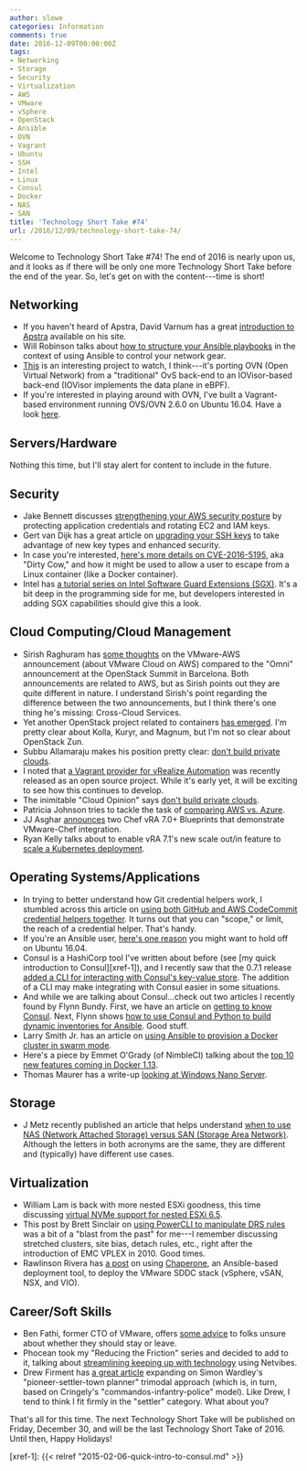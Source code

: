 ```yaml
---
author: slowe
categories: Information
comments: true
date: 2016-12-09T00:00:00Z
tags:
- Networking
- Storage
- Security
- Virtualization
- AWS
- VMware
- vSphere
- OpenStack
- Ansible
- OVN
- Vagrant
- Ubuntu
- SSH
- Intel
- Linux
- Consul
- Docker
- NAS
- SAN
title: 'Technology Short Take #74'
url: /2016/12/09/technology-short-take-74/
---
```


Welcome to Technology Short Take #74! The end of 2016 is nearly upon us, and it looks as if there will be only one more Technology Short Take before the end of the year. So, let's get on with the content---time is short!

## Networking

* If you haven't heard of Apstra, David Varnum has a great [introduction to Apstra][link-7] available on his site.
* Will Robinson talks about [how to structure your Ansible playbooks][link-12] in the context of using Ansible to control your network gear.
* [This][link-17] is an interesting project to watch, I think---it's porting OVN (Open Virtual Network) from a "traditional" OvS back-end to an IOVisor-based back-end (IOVisor implements the data plane in eBPF).
* If you're interested in playing around with OVN, I've built a Vagrant-based environment running OVS/OVN 2.6.0 on Ubuntu 16.04. Have a look [here][link-32].

## Servers/Hardware

Nothing this time, but I'll stay alert for content to include in the future.

## Security

* Jake Bennett discusses [strengthening your AWS security posture][link-13] by protecting application credentials and rotating EC2 and IAM keys.
* Gert van Dijk has a great article on [upgrading your SSH keys][link-14] to take advantage of new key types and enhanced security.
* In case you're interested, [here's more details on CVE-2016-5195][link-15], aka "Dirty Cow," and how it might be used to allow a user to escape from a Linux container (like a Docker container).
* Intel has [a tutorial series on Intel Software Guard Extensions (SGX)][link-29]. It's a bit deep in the programming side for me, but developers interested in adding SGX capabilities should give this a look.

## Cloud Computing/Cloud Management

* Sirish Raghuram has [some thoughts][link-1] on the VMware-AWS announcement (about VMware Cloud on AWS) compared to the "Omni" announcement at the OpenStack Summit in Barcelona. Both announcements are related to AWS, but as Sirish points out they are quite different in nature. I understand Sirish's point regarding the difference between the two announcements, but I think there's one thing he's missing: Cross-Cloud Services.
* Yet another OpenStack project related to containers [has emerged][link-2]. I'm pretty clear about Kolla, Kuryr, and Magnum, but I'm not so clear about OpenStack Zun.
* Subbu Allamaraju makes his position pretty clear: [don't build private clouds][link-5].
* I noted that [a Vagrant provider for vRealize Automation][link-10] was recently released as an open source project. While it's early yet, it will be exciting to see how this continues to develop.
* The inimitable "Cloud Opinion" says [don't build private clouds][link-18].
* Patricia Johnson tries to tackle the task of [comparing AWS vs. Azure][link-25].
* JJ Asghar [announces][link-27] two Chef vRA 7.0+ Blueprints that demonstrate VMware-Chef integration.
* Ryan Kelly talks about to enable vRA 7.1's new scale out/in feature to [scale a Kubernetes deployment][link-28].

## Operating Systems/Applications

* In trying to better understand how Git credential helpers work, I stumbled across this article on [using both GitHub and AWS CodeCommit credential helpers together][link-4]. It turns out that you can "scope," or limit, the reach of a credential helper. That's handy.
* If you're an Ansible user, [here's one reason][link-8] you might want to hold off on Ubuntu 16.04.
* Consul is a HashiCorp tool I've written about before (see [my quick introduction to Consul][xref-1]), and I recently saw that the 0.7.1 release [added a CLI for interacting with Consul's key-value store][link-9]. The addition of a CLI may make integrating with Consul easier in some situations.
* And while we are talking about Consul...check out two articles I recently found by Flynn Bundy. First, we have an article on [getting to know Consul][link-19]. Next, Flynn shows [how to use Consul and Python to build dynamic inventories for Ansible][link-20]. Good stuff.
* Larry Smith Jr. has an article on [using Ansible to provision a Docker cluster in swarm mode][link-23].
* Here's a piece by Emmet O'Grady (of NimbleCI) talking about the [top 10 new features coming in Docker 1.13][link-21].
* Thomas Maurer has a write-up [looking at Windows Nano Server][link-26].

## Storage

* J Metz recently published an article that helps understand [when to use NAS (Network Attached Storage) versus SAN (Storage Area Network)][link-11]. Although the letters in both acronyms are the same, they are different and (typically) have different use cases.

## Virtualization

* William Lam is back with more nested ESXi goodness, this time discussing [virtual NVMe support for nested ESXi 6.5][link-3].
* This post by Brett Sinclair on [using PowerCLI to manipulate DRS rules][link-6] was a bit of a "blast from the past" for me---I remember discussing stretched clusters, site bias, detach rules, etc., right after the introduction of EMC VPLEX in 2010. Good times.
* Rawlinson Rivera has [a post][link-31] on using [Chaperone][link-30], an Ansible-based deployment tool, to deploy the VMware SDDC stack (vSphere, vSAN, NSX, and VIO).

## Career/Soft Skills

* Ben Fathi, former CTO of VMware, offers [some advice][link-16] to folks unsure about whether they should stay or leave.
* Phocean took my "Reducing the Friction" series and decided to add to it, talking about [streamlining keeping up with technology][link-22] using Netvibes.
* Drew Firment has [a great article][link-24] expanding on Simon Wardley's "pioneer-settler-town planner" trimodal approach (which is, in turn, based on Cringely's "commandos-infantry-police" model). Like Drew, I tend to think I fit firmly in the "settler" category. What about you?

That's all for this time. The next Technology Short Take will be published on Friday, December 30, and will be the last Technology Short Take of 2016. Until then, Happy Holidays!

[link-1]: https://www.linkedin.com/pulse/hybrid-clouds-comparing-openstack-vmwares-divergent-aws-raghuram-1
[link-2]: http://www.internetnews.com/blog/skerner/openstack-zun-debuts-new-approach-to-cloud-containers.html
[link-3]: http://www.virtuallyghetto.com/2016/10/virtual-nvme-and-nested-esxi-6-5.html
[link-4]: http://jameswing.net/aws/using-codecommit-and-git-credentials.html
[link-5]: https://m.subbu.org/dont-build-private-clouds-9a54b3d30c8b#.sw03p6tee
[link-6]: http://www.pragmaticio.com/2016/11/vmware-drs-rule-manipulation-using-powercli-emc-vplex-use-case/
[link-7]: https://overlaid.net/2016/11/23/apstra-intends-greatness-beyond-sparta/
[link-8]: https://fuzzygroup.github.io/blog/aws/2016/11/29/aws-tech-note-problems-with-ubuntu-16-04-and-ansible.html
[link-9]: https://www.hashicorp.com/blog/consul-kv-cli.html
[link-10]: https://github.com/sky-uk/vagrant-vrealize
[link-11]: https://jmetz.com/2016/12/storage-basics-when-to-use-san-v-nas/
[link-12]: http://www.oznetnerd.com/2016/11/27/ansible-playbook-structure/
[link-13]: http://www.randomant.net/strengthen-your-aws-security-by-protecting-app-credentials-and-automating-ec2-and-iam-key-rotation/
[link-14]: https://blog.g3rt.nl/upgrade-your-ssh-keys.html
[link-15]: https://blog.paranoidsoftware.com/dirty-cow-cve-2016-5195-docker-container-escape/
[link-16]: http://benbobsworld.blogspot.com/2016/11/should-i-stay-or-should-i-go-now-and.html
[link-17]: https://github.com/netgroup-polito/iovisor-ovn
[link-18]: https://medium.com/@cloud_opinion/dont-build-private-clouds-b24b9d51f75b#.4ckgm3ijn
[link-19]: https://flynnbundy.com/service-discovery/2016/11/26/getting-to-know-consul.html
[link-20]: https://flynnbundy.com/ansible/2016/12/04/dynamic-inventory-with-consul-and-ansible.html
[link-21]: https://blog.nimbleci.com/2016/11/17/whats-coming-in-docker-1-13/
[link-22]: https://phocean.net/2016/11/27/reducing-the-friction-with-social-media-thanks-to-netvibes.html
[link-23]: http://everythingshouldbevirtual.com/ansible-provision-docker-swarm-mode-1-12-cluster
[link-24]: https://cloudrumblings.io/a-pioneer-a-settler-and-a-town-planner-walk-into-a-bar-9889d7c8a19e#.muinrdjiu
[link-25]: http://www.whitesourcesoftware.com/whitesource-blog/aws-vs-azure/
[link-26]: http://www.thomasmaurer.ch/2016/11/nano-server-the-future-of-windows-server-just-enough-os/
[link-27]: https://blog.chef.io/2016/11/29/vmware-vrealize-automation-7-0-and-chef/
[link-28]: http://www.vmtocloud.com/how-to-configure-the-kubernetes-blueprint-to-scale-out-with-vra-7-1/
[link-29]: https://software.intel.com/en-us/articles/introducing-the-intel-software-guard-extensions-tutorial-series
[link-30]: https://github.com/vmware/chaperone
[link-31]: http://www.punchingclouds.com/2016/11/29/hci-automated-deployment-configuration-vsphere-vsan-nsx-vio-the-devops-way/
[link-32]: https://github.com/scottslowe/learning-tools/tree/master/ovn
[xref-1]: {{< relref "2015-02-06-quick-intro-to-consul.md" >}}
